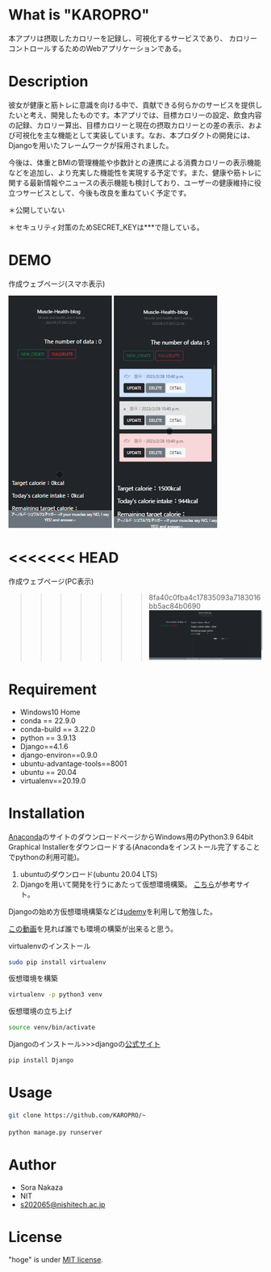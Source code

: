 # What is "KAROPRO"

本アプリは摂取したカロリーを記録し、可視化するサービスであり、
カロリーコントロールするためのWebアプリケーションである。

# Description

彼女が健康と筋トレに意識を向ける中で、貢献できる何らかのサービスを提供したいと考え、開発したものです。本アプリでは、目標カロリーの設定、飲食内容の記録、カロリー算出、目標カロリーと現在の摂取カロリーとの差の表示、および可視化を主な機能として実装しています。なお、本プロダクトの開発には、Djangoを用いたフレームワークが採用されました。

今後は、体重とBMIの管理機能や歩数計との連携による消費カロリーの表示機能などを追加し、より充実した機能性を実現する予定です。また、健康や筋トレに関する最新情報やニュースの表示機能も検討しており、ユーザーの健康維持に役立つサービスとして、今後も改良を重ねていく予定です。

＊公開していない

＊セキュリティ対策のためSECRET_KEYは***で隠している。

# DEMO


作成ウェブページ(スマホ表示)

![alt](list.gif)
![alt](list2.gif)

<<<<<<< HEAD
=======
作成ウェブページ(PC表示)
>>>>>>> 8fa40c0fba4c17835093a7183016bb5ac84b0690
![alt](KAROPRO_WEB.gif)

# Requirement

* Windows10 Home
* conda == 22.9.0
* conda-build == 3.22.0
* python == 3.9.13
* Django==4.1.6
* django-environ==0.9.0
* ubuntu-advantage-tools==8001
* ubuntu == 20.04
* virtualenv==20.19.0

# Installation

[Anaconda](https://www.anaconda.com/products/distribution)のサイトのダウンロードページからWindows用のPython3.9 64bit Graphical Installerをダウンロードする(Anacondaをインストール完了することでpythonの利用可能)。

1. ubuntuのダウンロード(ubuntu 20.04 LTS)
2. Djangoを用いて開発を行うにあたって仮想環境構築。 [こちら](https://www.sejuku.net/blog/68398)が参考サイト。

Djangoの始め方仮想環境構築などは[udemy](https://www.sejuku.net/blog/68398)を利用して勉強した。

[この動画](https://www.sejuku.net/blog/68398)を見れば誰でも環境の構築が出来ると思う。


virtualenvのインストール
```bash
sudo pip install virtualenv
```

仮想環境を構築
```bash
virtualenv -p python3 venv
```

仮想環境の立ち上げ
```bash
source venv/bin/activate
```

Djangoのインストール>>>djangoの[公式サイト](https://docs.djangoproject.com/ja/4.0/)
```bash
pip install Django
```


# Usage


```bash
git clone https://github.com/KAROPRO/~

python manage.py runserver
```

# Author


* Sora Nakaza
* NIT
* s202065@nishitech.ac.jp

# License

"hoge" is under [MIT license](https://en.wikipedia.org/wiki/MIT_License).
